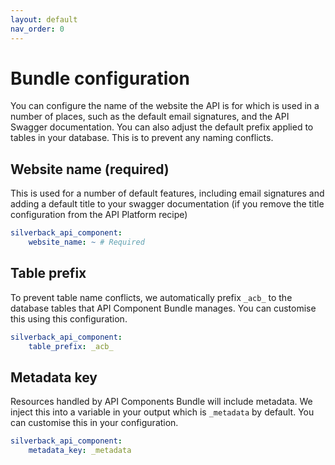```yaml
---
layout: default
nav_order: 0
---
```

# Bundle configuration

You can configure the name of the website the API is for which is used in a number of places, such as the default email signatures, and the API Swagger documentation. You can also adjust the default prefix applied to tables in your database. This is to prevent any naming conflicts.

## Website name (required)

This is used for a number of default features, including email signatures and adding a default title to your swagger documentation (if you remove the title configuration from the API Platform recipe)

```yaml
silverback_api_component:
    website_name: ~ # Required
```

## Table prefix

To prevent table name conflicts, we automatically prefix `_acb_` to the database tables that API Component Bundle manages. You can customise this using this configuration.

```yaml
silverback_api_component:
    table_prefix: _acb_
```

## Metadata key

Resources handled by API Components Bundle will include metadata. We inject this into a variable in your output which is `_metadata` by default. You can customise this in your configuration.

```yaml
silverback_api_component:
    metadata_key: _metadata
```
